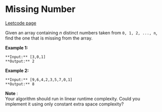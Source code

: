 # Missing Number
[Leetcode page](https://leetcode.com/problems/missing-number/description)

Given an array containing _n_ distinct numbers taken from `0, 1, 2, ..., n`,
find the one that is missing from the array.

**Example 1:**

    
    
    **Input:** [3,0,1]
    **Output:** 2
    

**Example 2:**

    
    
    **Input:** [9,6,4,2,3,5,7,0,1]
    **Output:** 8
    

**Note** :  
Your algorithm should run in linear runtime complexity. Could you implement it
using only constant extra space complexity?

